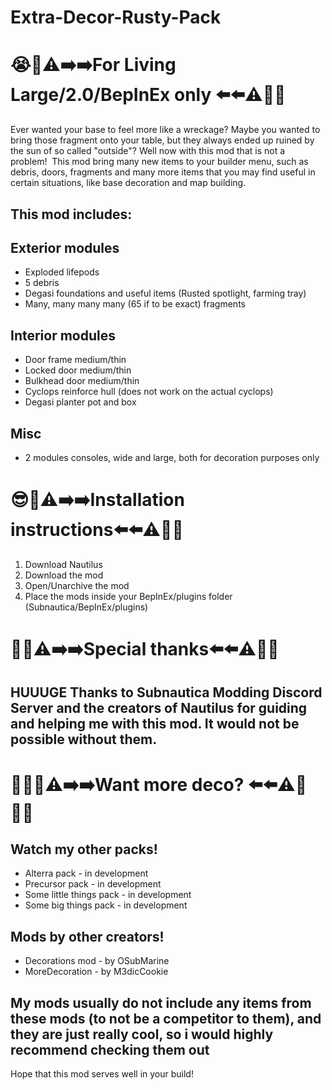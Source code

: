 # Extra-Decor-Rusty-Pack
# 😭🤯⚠️➡️➡️For Living Large/2.0/BepInEx only ⬅️⬅️⚠️🤯😭
Ever wanted your base to feel more like a wreckage? Maybe you wanted to bring those fragment onto your table, but they always ended up ruined by the sun of so called "outside"? Well now with this mod that is not a problem! 
This mod bring many new items to your builder menu, such as debris, doors, fragments and many more items that you may find useful in certain situations, like base decoration and map building.
## This mod includes:
## Exterior modules
* Exploded lifepods
* 5 debris
* Degasi foundations and useful items (Rusted spotlight, farming tray)
* Many, many many many (65 if to be exact) fragments
## Interior modules
* Door frame medium/thin
* Locked door medium/thin
* Bulkhead door medium/thin
* Cyclops reinforce hull (does not work on the actual cyclops)
* Degasi planter pot and box
## Misc
* 2 modules consoles, wide and large, both for decoration purposes only
# 😎🤨⚠️➡️➡️Installation instructions⬅️⬅️⚠️🤨😎
1. Download Nautilus﻿
2. Download the mod
3. Open/Unarchive the mod
4. Place the mods inside your BepInEx/plugins folder (Subnautica/BepInEx/plugins)
# 🥳🚁⚠️➡️➡️Special thanks⬅️⬅️⚠️🚁🥳
## HUUUGE Thanks to Subnautica Modding Discord Server and the creators of Nautilus for guiding and helping me with this mod. It would not be possible without them.
# ﻿😶‍🌫️🥤⚠️➡️➡️Want more deco? ⬅️⬅️⚠️🥤😶‍🌫️
## Watch my other packs!
* Alterra pack - in development
* Precursor pack - in development
* Some little things pack - in development
* Some big things pack - in development
## Mods by other creators!
* Decorations mod - by OSubMarine
* ﻿MoreDecoration﻿﻿﻿ - by M3dicCookie﻿﻿
## My mods usually do not include any items from these mods (to not be a competitor to them), and they are just really cool, so i would highly recommend checking them out

Hope that this mod serves well in your build!
